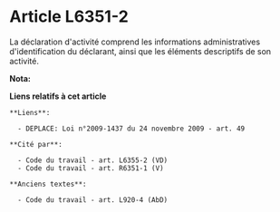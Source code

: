 # Article L6351-2

La déclaration d'activité comprend les informations administratives d'identification du déclarant, ainsi que les éléments
descriptifs de son activité.

**Nota:**



**Liens relatifs à cet article**

	**Liens**:

	  - DEPLACE: Loi n°2009-1437 du 24 novembre 2009 - art. 49

	**Cité par**:

	  - Code du travail - art. L6355-2 (VD)
	  - Code du travail - art. R6351-1 (V)

	**Anciens textes**:

	  - Code du travail - art. L920-4 (AbD)
